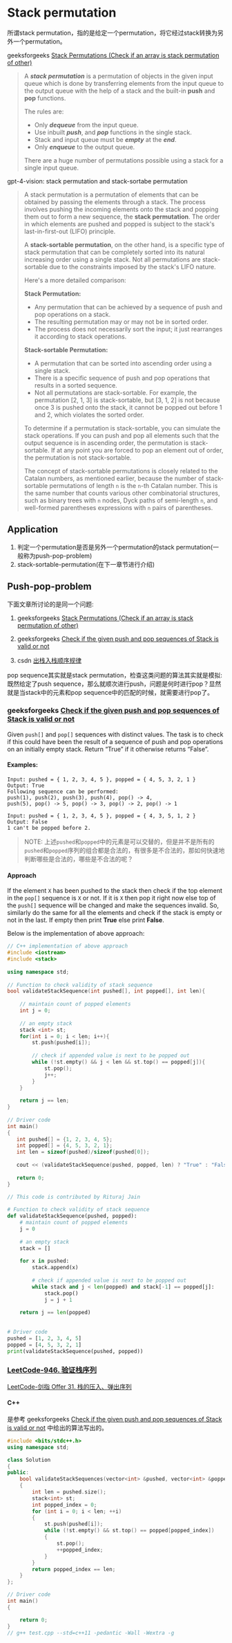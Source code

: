 # Stack permutation

所谓stack permutation，指的是给定一个permutation，将它经过stack转换为另外一个permutation。

geeksforgeeks [Stack Permutations (Check if an array is stack permutation of other)](https://www.geeksforgeeks.org/stack-permutations-check-if-an-array-is-stack-permutation-of-other/) 

> A ***stack permutation*** is a permutation of objects in the given input queue which is done by transferring elements from the input queue to the output queue with the help of a stack and the built-in **push** and **pop** functions.
>
> The rules are: 
>
> - Only ***dequeue*** from the input queue.
> - Use inbuilt ***push***, and ***pop*** functions in the single stack.
> - Stack and input queue must be ***empty*** at the ***end***.
> - Only ***enqueue*** to the output queue.
>
> There are a huge number of permutations possible using a stack for a single input queue. 

gpt-4-vision: stack permutation and stack-sortabe permutation

> A stack permutation is a permutation of elements that can be obtained by passing the elements through a stack. The process involves pushing the incoming elements onto the stack and popping them out to form a new sequence, the **stack permutation**. The order in which elements are pushed and popped is subject to the stack's last-in-first-out (LIFO) principle.
>
> A **stack-sortable permutation**, on the other hand, is a specific type of stack permutation that can be completely sorted into its natural increasing order using a single stack. Not all permutations are stack-sortable due to the constraints imposed by the stack's LIFO nature.
>
> Here's a more detailed comparison:
>
> **Stack Permutation:**
> - Any permutation that can be achieved by a sequence of push and pop operations on a stack.
> - The resulting permutation may or may not be in sorted order.
> - The process does not necessarily sort the input; it just rearranges it according to stack operations.
>
> **Stack-sortable Permutation:**
> - A permutation that can be sorted into ascending order using a single stack.
> - There is a specific sequence of push and pop operations that results in a sorted sequence.
> - Not all permutations are stack-sortable. For example, the permutation [2, 1, 3] is stack-sortable, but [3, 1, 2] is not because once 3 is pushed onto the stack, it cannot be popped out before 1 and 2, which violates the sorted order.
>
> To determine if a permutation is stack-sortable, you can simulate the stack operations. If you can push and pop all elements such that the output sequence is in ascending order, the permutation is stack-sortable. If at any point you are forced to pop an element out of order, the permutation is not stack-sortable.
>
> The concept of stack-sortable permutations is closely related to the Catalan numbers, as mentioned earlier, because the number of stack-sortable permutations of length `n` is the `n`-th Catalan number. This is the same number that counts various other combinatorial structures, such as binary trees with `n` nodes, Dyck paths of semi-length `n`, and well-formed parentheses expressions with `n` pairs of parentheses.



## Application

1. 判定一个permutation是否是另外一个permutation的stack permutation(一般称为push-pop-problem)
2. stack-sortable-permutation(在下一章节进行介绍)



## Push-pop-problem

下面文章所讨论的是同一个问题:

1. geeksforgeeks [Stack Permutations (Check if an array is stack permutation of other)](https://www.geeksforgeeks.org/stack-permutations-check-if-an-array-is-stack-permutation-of-other/) 

2. geeksforgeeks [Check if the given push and pop sequences of Stack is valid or not](https://www.geeksforgeeks.org/check-if-the-given-push-and-pop-sequences-of-stack-is-valid-or-not/) 

3. csdn [出栈入栈顺序规律](https://blog.csdn.net/qq_1932568757/article/details/82752325)

pop sequence其实就是stack permutation，检查这类问题的算法其实就是模拟: 既然给定了push sequence，那么就顺次进行push，问题是何时进行pop？显然就是当stack中的元素和pop sequence中的匹配的时候，就需要进行pop了。


### geeksforgeeks [Check if the given push and pop sequences of Stack is valid or not](https://www.geeksforgeeks.org/check-if-the-given-push-and-pop-sequences-of-stack-is-valid-or-not/) 

Given `push[]` and `pop[]` sequences with distinct values. The task is to check if this could have been the result of a sequence of push and pop operations on an initially empty stack. Return “True” if it otherwise returns “False”. 

####  **Examples:** 

```
Input: pushed = { 1, 2, 3, 4, 5 }, popped = { 4, 5, 3, 2, 1 }
Output: True
Following sequence can be performed:
push(1), push(2), push(3), push(4), pop() -> 4,
push(5), pop() -> 5, pop() -> 3, pop() -> 2, pop() -> 1

Input: pushed = { 1, 2, 3, 4, 5 }, popped = { 4, 3, 5, 1, 2 }
Output: False
1 can't be popped before 2.
```

> NOTE: 上述`pushed`和`popped`中的元素是可以交替的，但是并不是所有的`pushed`和`popped`序列的组合都是合法的，有很多是不合法的，那如何快速地判断哪些是合法的，哪些是不合法的呢？

####  Approach 

If the element `X` has been pushed to the stack then check if the top element in the `pop[]` sequence is `X` or not. If it is `X` then pop it right now else top of the `push[]` sequence will be changed and make the sequences invalid. So, similarly do the same for all the elements and check if the stack is empty or not in the last. If empty then print **True** else print **False**. 

 Below is the implementation of above approach: 

```c++
// C++ implementation of above approach 
#include <iostream> 
#include <stack> 
  
using namespace std; 
  
// Function to check validity of stack sequence 
bool validateStackSequence(int pushed[], int popped[], int len){ 
      
    // maintain count of popped elements 
    int j = 0; 
      
    // an empty stack 
    stack <int> st; 
    for(int i = 0; i < len; i++){ 
        st.push(pushed[i]); 
          
        // check if appended value is next to be popped out 
        while (!st.empty() && j < len && st.top() == popped[j]){ 
            st.pop(); 
            j++; 
        } 
    } 
      
    return j == len; 
} 
  
// Driver code 
int main() 
{ 
   int pushed[] = {1, 2, 3, 4, 5}; 
   int popped[] = {4, 5, 3, 2, 1}; 
   int len = sizeof(pushed)/sizeof(pushed[0]); 
     
   cout << (validateStackSequence(pushed, popped, len) ? "True" : "False"); 
     
   return 0; 
} 
  
// This code is contributed by Rituraj Jain 
```



```python
# Function to check validity of stack sequence 
def validateStackSequence(pushed, popped): 
    # maintain count of popped elements 
    j = 0
  
    # an empty stack 
    stack = [] 
  
    for x in pushed: 
        stack.append(x) 
  
        # check if appended value is next to be popped out 
        while stack and j < len(popped) and stack[-1] == popped[j]: 
            stack.pop() 
            j = j + 1
  
    return j == len(popped) 
  
  
# Driver code 
pushed = [1, 2, 3, 4, 5] 
popped = [4, 5, 3, 2, 1] 
print(validateStackSequence(pushed, popped)) 
```



### [LeetCode-946. 验证栈序列](https://leetcode.cn/problems/validate-stack-sequences/) 

[LeetCode-剑指 Offer 31. 栈的压入、弹出序列](https://leetcode.cn/problems/zhan-de-ya-ru-dan-chu-xu-lie-lcof/)



#### C++

是参考 geeksforgeeks [Check if the given push and pop sequences of Stack is valid or not](https://www.geeksforgeeks.org/check-if-the-given-push-and-pop-sequences-of-stack-is-valid-or-not/) 中给出的算法写出的。

```C++
#include <bits/stdc++.h>
using namespace std;

class Solution
{
public:
	bool validateStackSequences(vector<int> &pushed, vector<int> &popped)
	{
		int len = pushed.size();
		stack<int> st;
		int popped_index = 0;
		for (int i = 0; i < len; ++i)
		{
			st.push(pushed[i]);
			while (!st.empty() && st.top() == popped[popped_index])
			{
				st.pop();
				++popped_index;
			}
		}
		return popped_index == len;
	}
};

// Driver code
int main()
{

	return 0;
}
// g++ test.cpp --std=c++11 -pedantic -Wall -Wextra -g


```

